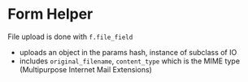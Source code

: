 # Form Helper
File upload is done with `f.file_field`
- uploads an object in the params hash, instance of subclass of IO
- includes `original_filename`, `content_type` which is the MIME type (Multipurpose Internet Mail Extensions)
